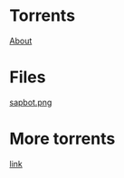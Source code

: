 # Torrents
[About](https://sapbot.github.io\info\torrent)

# Files
[sapbot.png](https://sapbot.github.io\torrents\sapbot)


# More torrents

[link](https://github.com/sapbot/More-Torrents)